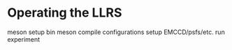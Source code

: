 # Operating the LLRS


meson setup bin
meson compile
configurations
setup EMCCD/psfs/etc.
run experiment
